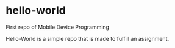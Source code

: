 # hello-world
First repo of Mobile Device Programming

Hello-World is a simple repo that is made to fulfill an assignment. 
